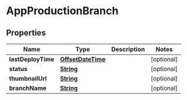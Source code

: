 

# AppProductionBranch


## Properties

| Name | Type | Description | Notes |
|------------ | ------------- | ------------- | -------------|
|**lastDeployTime** | [**OffsetDateTime**](OffsetDateTime.md) |  |  [optional] |
|**status** | [**String**](String.md) |  |  [optional] |
|**thumbnailUrl** | [**String**](String.md) |  |  [optional] |
|**branchName** | [**String**](String.md) |  |  [optional] |



